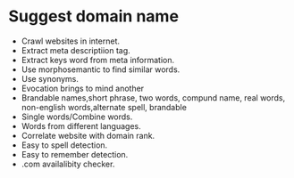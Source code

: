 # Suggest domain name
- Crawl websites in internet.
- Extract meta descriptiion tag.
- Extract keys word from meta information.
- Use morphosemantic to find similar words.
- Use synonyms.
- Evocation brings to mind another
- Brandable names,short phrase, two words, compund name, real words, non-english words,alternate spell, brandable
- Single words/Combine words.
- Words from different languages.
- Correlate website with domain rank.
- Easy to spell detection.
- Easy to remember detection.
- .com availalibity checker.

